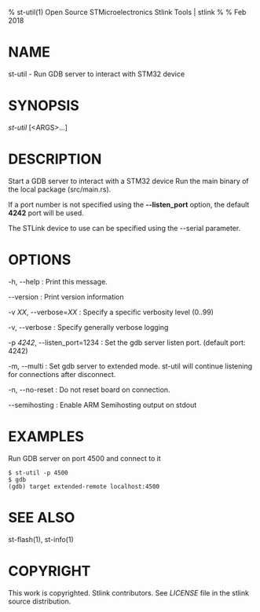 % st-util(1) Open Source STMicroelectronics Stlink Tools  | stlink
%
% Feb 2018

# NAME

st-util - Run GDB server to interact with STM32 device

# SYNOPSIS

*st-util* \[\<ARGS>...]

# DESCRIPTION
Start a GDB server to interact with a STM32 device
Run the main binary of the local package (src/main.rs).

If a port number is not specified using the **--listen_port** option, the
default **4242** port will be used.

The STLink device to use can be specified using the --serial parameter.

# OPTIONS

-h, \--help
:   Print this message.

\--version
:   Print version information

-v *XX*, \--verbose=*XX*
:   Specify a specific verbosity level (0..99)

-v, \--verbose
:   Specify generally verbose logging

-p *4242*, \--listen_port=1234
:   Set the gdb server listen port. (default port: 4242)

-m, \--multi
:   Set gdb server to extended mode. st-util will continue listening for connections after disconnect.

-n, \--no-reset
:   Do not reset board on connection.

\--semihosting
:   Enable ARM Semihosting output on stdout

# EXAMPLES

Run GDB server on port 4500 and connect to it

    $ st-util -p 4500
    $ gdb
    (gdb) target extended-remote localhost:4500

# SEE ALSO

st-flash(1), st-info(1)

# COPYRIGHT

This work is copyrighted. Stlink contributors.
See *LICENSE* file in the stlink source distribution.
